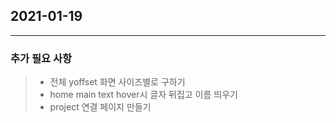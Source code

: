 ## 2021-01-19

---

### 추가 필요 사항

> - 전체 yoffset 화면 사이즈별로 구하기
> - home main text hover시 글자 뒤집고 이름 띄우기
> - project 연결 페이지 만들기
